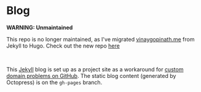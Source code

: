 # Blog

**WARNING: Unmaintained**

This repo is no longer maintained, as I've migrated [vinaygopinath.me](https://www.vinaygopinath.me/?utm_source=github&utm_campaign=repo_blog) from Jekyll to Hugo. Check out the new repo [here](https://github.com/vinaygopinath/vinaygopinath.me)

<br/>

This [Jekyll](http://jekyllrb.com) blog is set up as a project site as a workaround for [custom domain problems on GitHub](https://github.com/isaacs/github/issues/547). 
The static blog content (generated by Octopress) is on the `gh-pages` branch.
